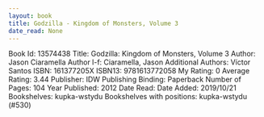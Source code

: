 ```yaml
---
layout: book
title: Godzilla - Kingdom of Monsters, Volume 3
date_read: None
---
```


Book Id: 13574438
Title: Godzilla: Kingdom of Monsters, Volume 3
Author: Jason Ciaramella
Author l-f: Ciaramella, Jason
Additional Authors: Víctor Santos
ISBN: 161377205X
ISBN13: 9781613772058
My Rating: 0
Average Rating: 3.44
Publisher: IDW Publishing
Binding: Paperback
Number of Pages: 104
Year Published: 2012
Date Read: 
Date Added: 2019/10/21
Bookshelves: kupka-wstydu
Bookshelves with positions: kupka-wstydu (#530)

